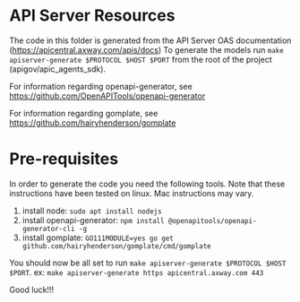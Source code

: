 # API Server Resources

The code in this folder is generated from the API Server OAS documentation (https://apicentral.axway.com/apis/docs)
To generate the models run `make apiserver-generate $PROTOCOL $HOST $PORT` from the root of the project (apigov/apic_agents_sdk).

For information regarding openapi-generator, see https://github.com/OpenAPITools/openapi-generator

For information regarding gomplate, see https://github.com/hairyhenderson/gomplate

# Pre-requisites
In order to generate the code you need the following tools. Note that these instructions have been tested on linux. Mac instructions may vary.
1. install node: `sudo apt install nodejs`
2. install openapi-generator: `npm install @openapitools/openapi-generator-cli -g`
3. install gomplate: `GO111MODULE=yes go get github.com/hairyhenderson/gomplate/cmd/gomplate`

You should now be all set to run `make apiserver-generate $PROTOCOL $HOST $PORT`. ex: `make apiserver-generate https apicentral.axway.com 443`

Good luck!!!